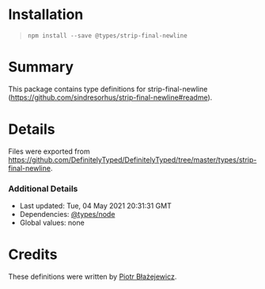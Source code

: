 # Installation
> `npm install --save @types/strip-final-newline`

# Summary
This package contains type definitions for strip-final-newline (https://github.com/sindresorhus/strip-final-newline#readme).

# Details
Files were exported from https://github.com/DefinitelyTyped/DefinitelyTyped/tree/master/types/strip-final-newline.

### Additional Details
 * Last updated: Tue, 04 May 2021 20:31:31 GMT
 * Dependencies: [@types/node](https://npmjs.com/package/@types/node)
 * Global values: none

# Credits
These definitions were written by [Piotr Błażejewicz](https://github.com/peterblazejewicz).
